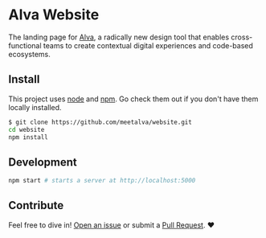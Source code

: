 # Alva Website
The landing page for [Alva](https://github.com/meetalva/alva), a radically new design tool that enables cross-functional teams to create contextual digital experiences and code-based ecosystems.


## Install

This project uses [node](http://nodejs.org) and [npm](https://npmjs.com). Go check them out if you don't have them locally installed.


```sh
$ git clone https://github.com/meetalva/website.git
cd website
npm install
```

## Development

```sh
npm start # starts a server at http://localhost:5000
```

## Contribute

Feel free to dive in! [Open an issue](https://github.com/meetalva/website/issues/new) or submit a [Pull Request](https://github.com/meetalva/website/pull/new/master). :heart:
